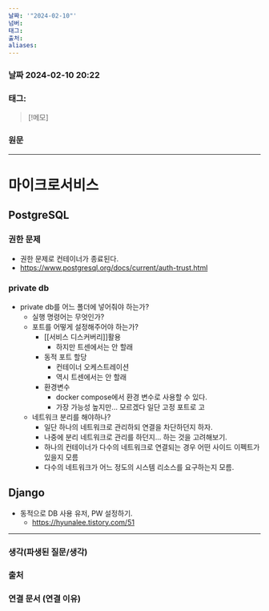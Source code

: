 ```yaml
---
날짜: '"2024-02-10"'
넘버: 
태그: 
출처: 
aliases:
---
```

### 날짜  2024-02-10 20:22

### 태그:

>[!메모]
>

### 원문
---
# 마이크로서비스
## PostgreSQL
### 권한 문제
- 권한 문제로 컨테이너가 종료된다.
- https://www.postgresql.org/docs/current/auth-trust.html
### private db
- private db를 어느 폴더에 넣어줘야 하는가?
	- 실행 명령어는 무엇인가?
	- 포트를 어떻게 설정해주어야 하는가?
		- [[서비스 디스커버리]]활용
			- 하지만 트센에서는 안 할래
		- 동적 포트 할당
			- 컨테이너 오케스트레이션
			- 역시 트센에서는 안 할래
		- 환경변수
			- docker compose에서 환경 변수로 사용할 수 있다.
			- 가장 가능성 높지만... 모르겠다 일단 고정 포트로 고
	- 네트워크 분리를 해야하나? 
		- 일단 하나의 네트워크로 관리하되 연결을 차단하던지 하자.
		- 나중에 분리 네트워크로 관리를 하던지... 하는 것을 고려해보기.
		- 하나의 컨테이너가 다수의 네트워크로 연결되는 경우 어떤 사이드 이펙트가 있을지 모름
		- 다수의 네트워크가 어느 정도의 시스템 리소스를 요구하는지 모름.
## Django
- 동적으로 DB 사용 유저, PW 설정하기.
	- https://hyunalee.tistory.com/51
---
### 생각(파생된 질문/생각)

### 출처

### 연결 문서 (연결 이유)
